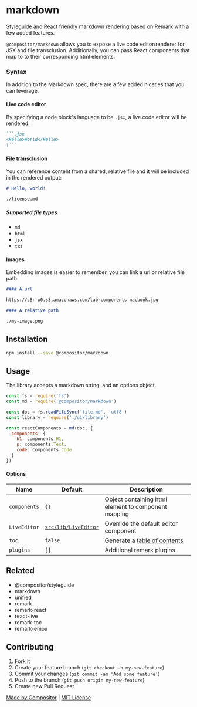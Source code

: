 # markdown

Styleguide and React friendly markdown rendering based on Remark with a few added features.

`@compositor/markdown` allows you to expose a live code editor/renderer for JSX and file transclusion.
Additionally, you can pass React components that map to to their corresponding html elements.

### Syntax

In addition to the Markdown spec, there are a few added niceties that you can leverage.

#### Live code editor

By specifying a code block's language to be `.jsx`, a live code editor will be rendered.

```md
```.jsx
<Hello>World</Hello>
\```
```

#### File transclusion

You can reference content from a shared, relative file and it will be included in the rendered output:

```md
# Hello, world!

./license.md
```

##### Supported file types

- `md`
- `html`
- `jsx`
- `txt`

#### Images

Embedding images is easier to remember, you can link a url or relative file path.

```md
#### A url

https://c8r-x0.s3.amazonaws.com/lab-components-macbook.jpg

#### A relative path

./my-image.png
```

## Installation

```sh
npm install --save @compositor/markdown
```

## Usage

The library accepts a markdown string, and an options object.

```js
const fs = require('fs')
const md = require('@compositor/markdown')

const doc = fs.readFileSync('file.md', 'utf8')
const library = require('./ui/library')

const reactComponents = md(doc, {
  components: {
    h1: components.H1,
    p: components.Text,
    code: components.Code
  }
})
```

#### Options

| Name | Default | Description |
| ---- | ------- | ----------- |
| `components` | `{}` | Object containing html element to component mapping |
| `LiveEditor` | [`src/lib/LiveEditor`](https://github.com/c8r/markdown/blob/master/src/lib/LiveEditor.js) | Override the default editor component |
| `toc` | `false` | Generate a [table of contents](https://github.com/remarkjs/remark-toc) |
| `plugins` | `[]` | Additional remark plugins |

## Related

- @compositor/styleguide
- markdown
- unified
- remark
- remark-react
- react-live
- remark-toc
- remark-emoji

## Contributing

1. Fork it
2. Create your feature branch (`git checkout -b my-new-feature`)
3. Commit your changes (`git commit -am 'Add some feature'`)
4. Push to the branch (`git push origin my-new-feature`)
5. Create new Pull Request

[Made by Compositor](https://compositor.io/)
|
[MIT License](license)
